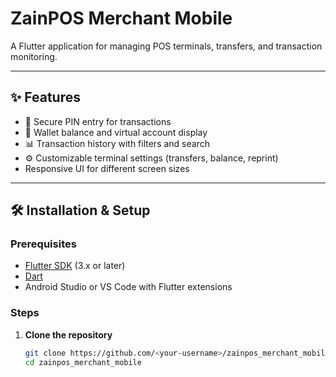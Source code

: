 # ZainPOS Merchant Mobile

A Flutter application for managing POS terminals, transfers, and transaction monitoring.

---

## ✨ Features
- 🔐 Secure PIN entry for transactions
- 💸 Wallet balance and virtual account display
- 📊 Transaction history with filters and search
- ⚙️ Customizable terminal settings (transfers, balance, reprint)
- Responsive UI for different screen sizes

---

## 🛠️ Installation & Setup

### Prerequisites
- [Flutter SDK](https://flutter.dev/docs/get-started/install) (3.x or later)
- [Dart](https://dart.dev/get-dart)
- Android Studio or VS Code with Flutter extensions

### Steps
1. **Clone the repository**
   ```bash
   git clone https://github.com/<your-username>/zainpos_merchant_mobile.git
   cd zainpos_merchant_mobile

